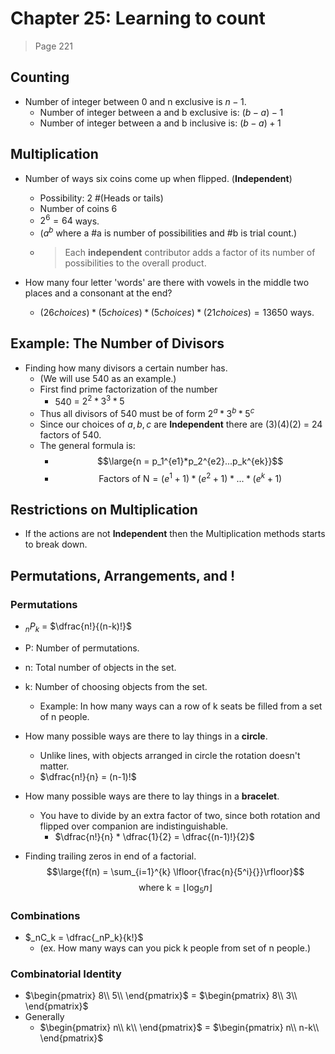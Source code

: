 # Chapter 25: Learning to count

> Page 221

## Counting

- Number of integer between 0 and n exclusive is $n-1$.
  - Number of integer between a and b exclusive is: $(b-a)-1$
  - Number of integer between a and b inclusive is: $(b-a)+1$

## Multiplication

- Number of ways six coins come up when flipped. (**Independent**)

  - Possibility: 2 #(Heads or tails)
  - Number of coins 6
  - $2^6 = 64$ ways.
  - ($a^b$ where a #a is number of possibilities and #b is trial count.)
  - > Each **independent** contributor adds a factor of its number of possibilities to the overall product.

- How many four letter 'words' are there with vowels in the middle two places and a consonant at the end?
  - $(26 choices) *(5 choices)* (5 choices) * (21 choices) = 13650$ ways.

## Example: The Number of Divisors

- Finding how many divisors a certain number has.
  - (We will use 540 as an example.)
  - First find prime factorization of the number
    - 540 = $2^2*3^3*5$
  - Thus all divisors of 540 must be of form $2^a*3^b*5^c$
  - Since our choices of $a, b, c$ are **Independent** there are $(3)(4)(2)$ = 24 factors of 540.
  - The general formula is:
    - $$\large{n = p_1^{e1}*p_2^{e2}...p_k^{ek}}$$
    - $$\text{Factors of N} = (e^1+1) *(e^2 + 1)* ... * (e^k+1)$$

## Restrictions on Multiplication

- If the actions are not **Independent** then the Multiplication methods starts to break down.

## Permutations, Arrangements, and $!$

### Permutations

- $_nP_k$ = $\dfrac{n!}{(n-k)!}$
- P: Number of permutations.
- n: Total number of objects in the set.
- k: Number of choosing objects from the set.
  - Example: In how many ways can a row of k seats be filled from a set of n people.

- How many possible ways are there to lay things in a **circle**.

  - Unlike lines, with objects arranged in circle the rotation doesn't matter.
  - $\dfrac{n!}{n} = (n-1)!$

- How many possible ways are there to lay things in a **bracelet**.

  - You have to divide by an extra factor of two, since both rotation and flipped over companion are indistinguishable.
    - $\dfrac{n!}{n} * \dfrac{1}{2} = \dfrac{(n-1)!}{2}$

- Finding trailing zeros in end of a factorial.
  $$\large{f(n) = \sum_{i=1}^{k} \lfloor{\frac{n}{5^i}{}}\rfloor}$$
  $$\text{where k} = \lfloor{\log_5{n}}\rfloor$$

### Combinations

- $_nC_k = \dfrac{_nP_k}{k!}$
  - (ex. How many ways can you pick k people from set of n people.)

### Combinatorial Identity

- $\begin{pmatrix} 8\\ 5\\ \end{pmatrix}$ = $\begin{pmatrix} 8\\ 3\\ \end{pmatrix}$
- Generally
  - $\begin{pmatrix} n\\ k\\ \end{pmatrix}$ = $\begin{pmatrix} n\\ n-k\\ \end{pmatrix}$
